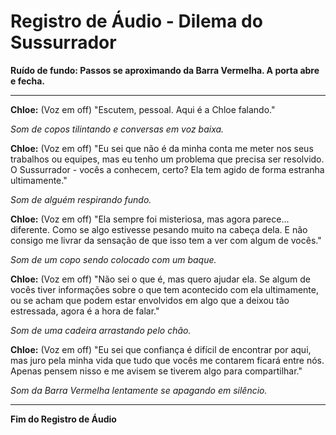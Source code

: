 # Registro de Áudio - Dilema do Sussurrador

**Ruído de fundo: Passos se aproximando da Barra Vermelha. A porta abre e fecha.**

---

**Chloe:** (Voz em off) "Escutem, pessoal. Aqui é a Chloe falando."

_Som de copos tilintando e conversas em voz baixa._

**Chloe:** (Voz em off) "Eu sei que não é da minha conta me meter nos seus trabalhos ou equipes, mas eu tenho um problema que precisa ser resolvido. O Sussurrador - vocês a conhecem, certo? Ela tem agido de forma estranha ultimamente."

_Som de alguém respirando fundo._

**Chloe:** (Voz em off) "Ela sempre foi misteriosa, mas agora parece... diferente. Como se algo estivesse pesando muito na cabeça dela. E não consigo me livrar da sensação de que isso tem a ver com algum de vocês."

_Som de um copo sendo colocado com um baque._

**Chloe:** (Voz em off) "Não sei o que é, mas quero ajudar ela. Se algum de vocês tiver informações sobre o que tem acontecido com ela ultimamente, ou se acham que podem estar envolvidos em algo que a deixou tão estressada, agora é a hora de falar."

_Som de uma cadeira arrastando pelo chão._

**Chloe:** (Voz em off) "Eu sei que confiança é difícil de encontrar por aqui, mas juro pela minha vida que tudo que vocês me contarem ficará entre nós. Apenas pensem nisso e me avisem se tiverem algo para compartilhar."

_Som da Barra Vermelha lentamente se apagando em silêncio._

---

**Fim do Registro de Áudio**

